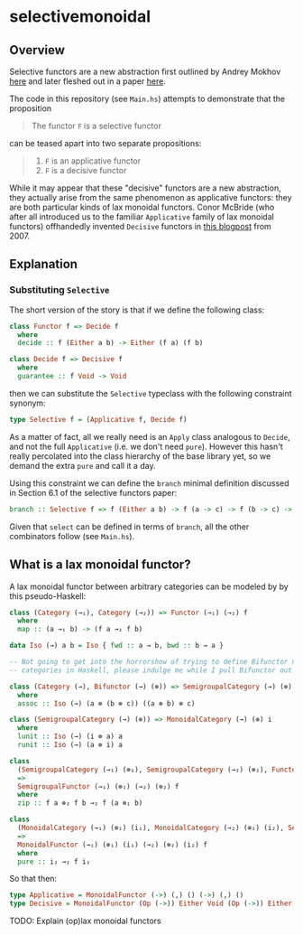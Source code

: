 # selectivemonoidal

## Overview
Selective functors are a new abstraction first outlined by Andrey Mokhov [here](https://blogs.ncl.ac.uk/andreymokhov/selective/) and later fleshed out in a paper [here](https://www.staff.ncl.ac.uk/andrey.mokhov/selective-functors.pdf).

The code in this repository (see `Main.hs`) attempts to demonstrate that the proposition

> The functor `F` is a selective functor

can be teased apart into two separate propositions:

> 1. `F` is an applicative functor
> 2. `F` is a decisive functor

While it may appear that these "decisive" functors are a new abstraction, they actually arise from the same phenomenon as applicative functors: they are both particular kinds of lax monoidal functors. Conor McBride (who after all introduced us to the familiar `Applicative` family of lax monoidal functors) offhandedly invented `Decisive` functors in [this blogpost](https://fplab.bitbucket.io/posts/2007-07-08-decisive-functors.html) from 2007.

## Explanation

### Substituting `Selective`
The short version of the story is that if we define the following class:
```haskell
class Functor f => Decide f
  where
  decide :: f (Either a b) -> Either (f a) (f b)

class Decide f => Decisive f
  where
  guarantee :: f Void -> Void
```

then we can substitute the `Selective` typeclass with the following constraint synonym:

```haskell
type Selective f = (Applicative f, Decide f)
```

As a matter of fact, all we really need is an `Apply` class analogous to `Decide`, and not the full `Applicative` (i.e. we don't need `pure`). However this hasn't really percolated into the class hierarchy of the base library yet, so we demand the extra `pure` and call it a day.

Using this constraint we can define the `branch` minimal definition discussed in Section 6.1 of the selective functors paper:

```haskell
branch :: Selective f => f (Either a b) -> f (a -> c) -> f (b -> c) -> f c
```

Given that `select` can be defined in terms of `branch`, all the other combinators follow (see `Main.hs`).

## What is a lax monoidal functor?

A lax monoidal functor between arbitrary categories can be modeled by by this pseudo-Haskell:

```haskell
class (Category (→₁), Category (→₂)) => Functor (→₁) (→₂) f
  where
  map :: (a →₁ b) -> (f a →₂ f b)

data Iso (→) a b = Iso { fwd :: a → b, bwd :: b → a }

-- Not going to get into the horrorshow of trying to define Bifunctor using product
-- categories in Haskell, please indulge me while I pull Bifunctor out of thin air

class (Category (→), Bifunctor (→) (⊗)) => SemigroupalCategory (→) (⊗)
  where
  assoc :: Iso (→) (a ⊗ (b ⊗ c)) ((a ⊗ b) ⊗ c)

class (SemigroupalCategory (→) (⊗)) => MonoidalCategory (→) (⊗) i
  where
  lunit :: Iso (→) (i ⊗ a) a
  runit :: Iso (→) (a ⊗ i) a

class
  (SemigroupalCategory (→₁) (⊗₁), SemigroupalCategory (→₂) (⊗₂), Functor (→₁) (→₂) f)
  =>
  SemigroupalFunctor (→₁) (⊗₁) (→₂) (⊗₂) f
  where
  zip :: f a ⊗₂ f b →₂ f (a ⊗₁ b)

class
  (MonoidalCategory (→₁) (⊗₁) (i₁), MonoidalCategory (→₂) (⊗₂) (i₂), SemigroupalFunctor (→₁) (→₂) f)
  =>
  MonoidalFunctor (→₁) (⊗₁) (i₁) (→₂) (⊗₂) (i₂) f
  where
  pure :: i₂ →₂ f i₁
```

So that then:

```haskell
type Applicative = MonoidalFunctor (->) (,) () (->) (,) ()
type Decisive = MonoidalFunctor (Op (->)) Either Void (Op (->)) Either Void
```

TODO: Explain (op)lax monoidal functors
